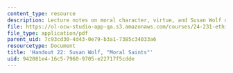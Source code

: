 ```yaml
---
content_type: resource
description: Lecture notes on moral character, virtue, and Susan Wolf on moral saints.
file: https://ol-ocw-studio-app-qa.s3.amazonaws.com/courses/24-231-ethics-fall-2009/942081e416c579609705e22717f5cdde_MIT24_231F09_lec23.pdf
file_type: application/pdf
parent_uid: 7c93cd30-4d43-0e79-b3a1-7385c34033a6
resourcetype: Document
title: 'Handout 22: Susan Wolf, "Moral Saints"'
uid: 942081e4-16c5-7960-9705-e22717f5cdde
---
```

